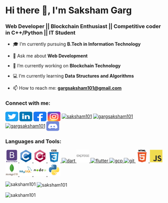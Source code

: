 <h1 align="left">Hi there 👋, I'm Saksham Garg</h1>
<h3 align="left">Web Developer || Blockchain Enthusiast || Competitive coder in C++/Python || IT Student</h3>


- 🎓 I’m currently pursuing **B.Tech in Information Technology**

- 💬 Ask me about **Web Development**

- 🎯 I’m currently working on **Blockchain Technology**

- 💻 I’m currently learning **Data Structures and Algorithms**

- 📫 How to reach me: **gargsaksham101@gmail.com**


<h3 align="left">Connect with me:</h3>
<p align="left">
<a href="https://twitter.com/gargsaksham101" target="blank"><img align="center" src="https://github.com/edent/SuperTinyIcons/blob/master/images/svg/twitter.svg" alt="gargsaksham101" height="30" width="40" /></a>
<a href="https://linkedin.com/in/saksham101" target="blank"><img align="center" src="https://github.com/edent/SuperTinyIcons/blob/master/images/svg/linkedin.svg" alt="saksham101" height="30" width="40" /></a>
<a href="https://fb.com/saksham.garg.77985" target="blank"><img align="center" src="https://github.com/edent/SuperTinyIcons/blob/master/images/svg/facebook.svg" alt="saksham.garg.77985" height="30" width="40" /></a>
<a href="https://instagram.com/garg.sakshu" target="blank"><img align="center" src="https://github.com/edent/SuperTinyIcons/blob/master/images/svg/instagram.svg" alt="garg.sakshu" height="30" width="40" /></a>
<a href="https://www.codechef.com/users/saksham101" target="blank"><img align="center" src="https://github.com/saksham101/CodeChef/blob/main/codechef.svg" alt="saksham101" height="30" width="40" /></a>
<a href="https://www.hackerrank.com/gargsaksham101" target="blank"><img align="center" src="https://cdn.worldvectorlogo.com/logos/hackerrank.svg" alt="gargsaksham101" height="30" width="40" /></a>
<a href="https://www.leetcode.com/gargsaksham101" target="blank"><img align="center" src="https://upload.wikimedia.org/wikipedia/commons/8/8e/LeetCode_Logo_1.png" alt="gargsaksham101" height="30" width="40" /></a>
<a href="https://discordapp.com/users/5606/" target="blank"><img align="center" src="https://github.com/edent/SuperTinyIcons/blob/master/images/svg/discord.svg" alt="#5606" height="30" width="40" /></a>
</p>


<h3 align="left">Languages and Tools:</h3>
<p align="left"> <a href="https://getbootstrap.com" target="_blank"> <img src="https://raw.githubusercontent.com/devicons/devicon/master/icons/bootstrap/bootstrap-plain-wordmark.svg" alt="bootstrap" width="40" height="40"/> </a> <a href="https://www.cprogramming.com/" target="_blank"> <img src="https://raw.githubusercontent.com/devicons/devicon/master/icons/c/c-original.svg" alt="c" width="40" height="40"/> </a> <a href="https://www.w3schools.com/cpp/" target="_blank"> <img src="https://raw.githubusercontent.com/devicons/devicon/master/icons/cplusplus/cplusplus-original.svg" alt="cplusplus" width="40" height="40"/> </a> <a href="https://www.w3schools.com/css/" target="_blank"> <img src="https://raw.githubusercontent.com/devicons/devicon/master/icons/css3/css3-original-wordmark.svg" alt="css3" width="40" height="40"/> </a> <a href="https://dart.dev" target="_blank"> <img src="https://www.vectorlogo.zone/logos/dartlang/dartlang-icon.svg" alt="dart" width="40" height="40"/> </a> <a href="https://expressjs.com" target="_blank"> <img src="https://raw.githubusercontent.com/devicons/devicon/master/icons/express/express-original-wordmark.svg" alt="express" width="40" height="40"/> </a> <a href="https://flutter.dev" target="_blank"> <img src="https://www.vectorlogo.zone/logos/flutterio/flutterio-icon.svg" alt="flutter" width="40" height="40"/> </a> <a href="https://cloud.google.com" target="_blank"> <img src="https://www.vectorlogo.zone/logos/google_cloud/google_cloud-icon.svg" alt="gcp" width="40" height="40"/> </a> <a href="https://git-scm.com/" target="_blank"> <img src="https://www.vectorlogo.zone/logos/git-scm/git-scm-icon.svg" alt="git" width="40" height="40"/> </a> <a href="https://www.w3.org/html/" target="_blank"> <img src="https://raw.githubusercontent.com/devicons/devicon/master/icons/html5/html5-original-wordmark.svg" alt="html5" width="40" height="40"/> </a> <a href="https://developer.mozilla.org/en-US/docs/Web/JavaScript" target="_blank"> <img src="https://raw.githubusercontent.com/devicons/devicon/master/icons/javascript/javascript-original.svg" alt="javascript" width="40" height="40"/> </a> <a href="https://www.mongodb.com/" target="_blank"> <img src="https://raw.githubusercontent.com/devicons/devicon/master/icons/mongodb/mongodb-original-wordmark.svg" alt="mongodb" width="40" height="40"/> </a> <a href="https://www.mysql.com/" target="_blank"> <img src="https://raw.githubusercontent.com/devicons/devicon/master/icons/mysql/mysql-original-wordmark.svg" alt="mysql" width="40" height="40"/> </a> <a href="https://nodejs.org" target="_blank"> <img src="https://raw.githubusercontent.com/devicons/devicon/master/icons/nodejs/nodejs-original-wordmark.svg" alt="nodejs" width="40" height="40"/> </a> <a href="https://www.python.org" target="_blank"> <img src="https://raw.githubusercontent.com/devicons/devicon/master/icons/python/python-original.svg" alt="python" width="40" height="40"/> </a> </p>


<p><img align="left" src="https://github-readme-stats.vercel.app/api/top-langs?username=saksham101&show_icons=true&locale=en&layout=compact" alt="saksham101" /></p>

<p>&nbsp;<img align="center" src="https://github-readme-stats.vercel.app/api?username=saksham101&show_icons=true&locale=en" alt="saksham101" /></p>

<p><img align="center" src="https://github-readme-streak-stats.herokuapp.com/?user=saksham101&" alt="saksham101" /></p>
